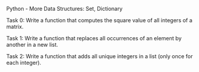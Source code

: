 Python - More Data Structures: Set, Dictionary 

Task 0: Write a function that computes the square value of all integers of a matrix.

Task 1: Write a function that replaces all occurrences of an element by another in a new list.

Task 2: Write a function that adds all unique integers in a list (only once for each integer).